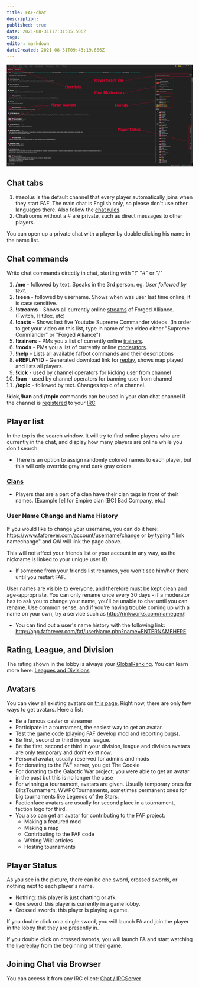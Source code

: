 ```yaml
---
title: FAF-chat
description: 
published: true
date: 2021-08-31T17:31:05.506Z
tags: 
editor: markdown
dateCreated: 2021-08-31T09:43:19.686Z
---
```


![chat-tab2.png](/chat-tab2.png)
## Chat tabs
1.  #aeolus is the default channel that every player automatically joins when they start FAF. The main chat is English only, so please don't use other languages there. Also follow the [chat rules](https://faforever.com/rules). 
2.  Chatrooms without a # are private, such as direct messages to other players.

You can open up a private chat with a player by double clicking his name in the name list.
## Chat commands
Write chat commands directly in chat, starting with "!" "#" or "/"

1.  **/me** - followed by text. Speaks in the 3rd person. eg. *User followed by text*.
2.  **!seen** - followed by username. Shows when was user last time online, it is case sensitive.
3.  **!streams** - Shows all currently online [streams](Casts&Livestrems ) of Forged Alliance. (Twitch, HitBox, etc)
4.  **!casts** - Shows last five Youtube Supreme Commander videos. (In order to get your video on this list, type in name of the video either "Supreme Commander" or "Forged Alliance")
5.  **!trainers** - PMs you a list of currently online [trainers](User_Groups#Trainers "wikilink").
6.  **!mods** - PMs you a list of currently online [moderators](User_Groups#FAF_Moderators "wikilink").
7.  **!help** - Lists all available fafbot commands and their descriptions
8.  **#REPLAYID** - Generated download link for [replay](Replay_Vault_%26_Live_Games#Game.2FReplay_ID "wikilink"), shows map played and lists all players.
9.  **!kick** - used by channel operators for kicking user from channel
10. **!ban** - used by channel operators for banning user from channel
11. **/topic** - followed by text. Changes topic of a channel.

**!kick**,**!ban** and **/topic** commands can be used in your clan chat channel if the channel is [registered](Chat_/_IRC_server#How_to_register_Clan_channel "wikilink") to your [IRC](Chat_/_IRC_server "wikilink")

## Player list
In the top is the search window. It will try to find online players who are currently in the chat, and display how many players are online while you don't search.
-   There is an option to assign randomly colored names to each player, but this will only override gray and dark gray colors

### [Clans](Clans "wikilink")
-   Players that are a part of a clan have their clan tags in front of their names. (Example \[e\] for Empire clan \[BC\] Bad Company, etc.)

### User Name Change and Name History
If you would like to change your username, you can do it here: <https://www.faforever.com/account/username/change> or by typing "!link namechange" and QAI will link the page above.

This will not affect your friends list or your account in any way, as the nickname is linked to your unique user ID.

-   If someone from your friends list renames, you won't see him/her there until you restart FAF.

User names are visible to everyone, and therefore must be kept clean and age-appropriate. You can only rename once every 30 days - if a moderator has to ask you to change your name, you'll be unable to chat until you can rename. Use common sense, and if you're having trouble coming up with a name on your own, try a service such as <http://rinkworks.com/namegen/>!
-   You can find out a user's name history with the following link: <http://app.faforever.com/faf/userName.php?name=ENTERNAMEHERE>

## Rating, League, and Division
The rating shown in the lobby is always your [GlobalRanking](Global_Ranking "wikilink"). You can learn more here: [Leagues and Divisions](The_Ladder#Leagues_and_Divisions "wikilink")

## Avatars
You can view all existing avatars on [this page.](https://jeremy.faforever.com/avatars)
Right now, there are only few ways to get avatars. Here a list:
- Be a famous caster or streamer 
- Participate in a tournament, the easiest way to get an avatar.
- Test the game code (playing FAF develop mod and reporting bugs).
- Be first, second or third in your league.
- Be the first, second or third in your division, league and division avatars are only temporary and don't exist now.
- Personal avatar, usually reserved for admins and mods
- For donating to the FAF server, you get The Cookie
- For donating to the Galactic War project, you were able to get an avatar in the past but this is no longer the case
- For winning a tournament, avatars are given. Usually temporary ones for BlitzTournament, WWPCTournaments, sometimes permanent ones for big tournaments like Legends of the Stars.
- Factionface avatars are usually for second place in a tournament, faction logo for third.
- You also can get an avatar for contributing to the FAF project:
	- Making a featured mod 
	- Making a map
	- Contributing to the FAF code 
	- Writing Wiki articles 
	- Hosting tournaments
## Player Status
As you see in the picture, there can be one sword, crossed swords, or nothing next to each player's name.
- Nothing: this player is just chatting or afk.
- One sword: this player is currently in a game lobby.
- Crossed swords: this player is playing a game.

If you double click on a single sword, you will launch FA and join the player in the lobby that they are presently in.

If you double click on crossed swords, you will launch FA and start watching the [livereplay](LiveReplay_server_and_replays "wikilink") from the beginning of their game.

## Joining Chat via Browser
You can access it from any IRC client: [Chat / IRCServer](http://wiki.faforever.com/index.php?title=Chat_/_IRC_server)
